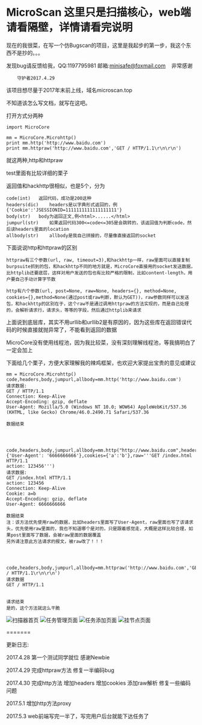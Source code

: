 # MicroScan 这里只是扫描核心，web端请看隔壁，详情请看完说明

现在的我很菜，在写一个仿Bugscan的项目，这里是我起步的第一步，我这个东西不是抄的。。。

发现bug请反馈给我，QQ:1197795981	  邮箱:minisafe@foxmail.com	    非常感谢

		守护者2017.4.29


该项目想尽量于2017年末前上线，域名microscan.top



不知道该怎么写文档，就写在这吧。

打开方式分两种

	import MicroCore
	
	mm = MicroCore.Microhttp()
	print mm.http('http://www.baidu.com')
	print mm.httpraw('http://www.baidu.com','GET / HTTP/1.1\r\n\r\n')

就这两种,http和httpraw

test里面有比较详细的栗子

返回值和hackhttp很相似，也是5个，分为
	
	code(int)	返回代码，成功是200这种
	headers(dic)	headers是以字典形式返回的，例{'Cookie':'JSESSIONID=1111111111111111111'}
	body(str)	body为返回正文,例<html>......</html>
	jumpurl(str)	如果返回代码300<=code<=305是会跳转的，该返回值为判断code，然后读headers里面的location
	allbody(str)	allbody是我自己拼接的，尽量像直接返回的socket




下面说说http和httpraw的区别

	httpraw有三个参数(url, raw, timeout=3),和hackhttp一样，raw里面可以直接复制burpsuite抓到的包，和hackhttp不同的地方就是，MicroCore直接用的socket发送数据，比httplib还要底层，这样对用户发送的包也有比较严格的限制，比如content-length，用户要自己手动计算字节数

	http有六个参数(url, post=None, raw=None, headers={}, method=None, cookies={},method=None(通过post或raw判断，默认为GET))，raw参数同样可以发送包，和hackhttp的区别在于，这个raw不是通过调用httpraw的方法实现的，而是自己处理的，会解析请求行，请求头，等等的字段，然后通过httplib来请求





上面说到底层库，其实不用urllib和urllib2是有原因的，因为这些库在返回错误代码的时候直接就抛异常了，不能看到返回的数据

MicroCore没有使用线程池，因为我比较菜，没有深刻理解线程池，等我搞明白了一定会加上





下面给几个栗子，方便大家理解我的辣鸡框架，也欢迎大家提出宝贵的意见或建议


	mm = MicroCore.Microhttp()
	code,headers,body,jumpurl,allbody=mm.http('http://www.baidu.com')
	请求数据:
	GET / HTTP/1.1
	Connection: Keep-Alive
	Accept-Encoding: gzip, deflate
	User-Agent: Mozilla/5.0 (Windows NT 10.0; WOW64) AppleWebKit/537.36 (KHTML, like Gecko) Chrome/46.0.2490.71 Safari/537.36
	
	数据结束




	code,headers,body,jumpurl,allbody=mm.http("http://www.baidu.com",headers={'User-Agent': '6666666666'},cookies={'a':'b'},raw='''GET /index.html HTTP/1.1
	action: 123456''')
	请求数据:
	GET /index.html HTTP/1.1
	action: 123456
	Connection: Keep-Alive
	Cookie: a=b
	Accept-Encoding: gzip, deflate
	User-Agent: 6666666666
	
	数据结束
	注：该方法优先使用raw的数据，比如headers里面写了User-Agent，raw里面也写了该请求头，优先使用raw里面的，我也不知道哪个是对的，只是跟着感觉走，大概是这样比较合理，如果post里面写了数据，会被raw里面的数据覆盖
	另外请注意此方法请求的报文，被raw改了！！！




	code,headers,body,jumpurl,allbody=mm.httpraw('http://www.baidu.com','GET / HTTP/1.1\r\n\r\n')
	请求数据
	GET / HTTP/1.1
	
	
	请求结束
	是的，这个方法就这么干脆


![扫描器首页](https://raw.githubusercontent.com/MiniSafe/microscan/master/pic/index.png)
![任务管理页面](https://raw.githubusercontent.com/MiniSafe/microscan/master/pic/scan.png)
![任务添加页面](https://raw.githubusercontent.com/MiniSafe/microscan/master/pic/Tasks.png)
![挂节点页面](https://raw.githubusercontent.com/MiniSafe/microscan/master/pic/command.png)

=======

更新日志:

2017.4.28 第一个测试同学就位 感谢Newbie


2017.4.29 完成httpraw方法
修复一半编码bug


2017.4.30 完成http方法
增加headers
增加cookies
添加raw解析
修复一些编码问题


2017.5.1 增加http方法proxy


2017.5.3 web前端写完一半了，写完用户后台就能下达任务了
